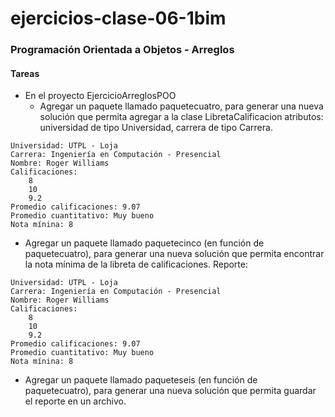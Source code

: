 # ejercicios-clase-06-1bim
### Programación Orientada a Objetos - Arreglos 

#### Tareas

- En el proyecto EjercicioArreglosPOO
	- Agregar un paquete llamado paquetecuatro, para generar una nueva solución que permita agregar a la clase LibretaCalificacion atributos: universidad de tipo Universidad, carrera de tipo Carrera.

```Libreta de Calificaciones
Universidad: UTPL - Loja
Carrera: Ingeniería en Computación - Presencial
Nombre: Roger Williams
Calificaciones:
	8
	10
	9.2
Promedio calificaciones: 9.07
Promedio cuantitativo: Muy bueno
Nota mínina: 8
```

- Agregar un paquete llamado paquetecinco (en función de paquetecuatro), para generar una nueva solución que permita encontrar la nota mínima de la libreta de calificaciones. Reporte:

```Libreta de Calificaciones
Universidad: UTPL - Loja
Carrera: Ingeniería en Computación - Presencial
Nombre: Roger Williams
Calificaciones:
	8
	10
	9.2
Promedio calificaciones: 9.07
Promedio cuantitativo: Muy bueno
Nota mínina: 8
```
- Agregar un paquete llamado paqueteseis (en función de paquetecuatro), para generar una nueva solución que permita guardar el reporte en un archivo.
